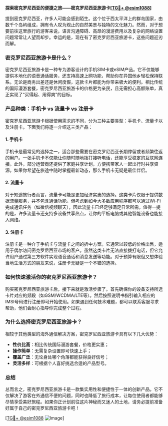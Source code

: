 **探索密克罗尼西亚的便捷之旅——密克罗尼西亚旅游卡[[TG💪+ @esim1088](https://t.me/s/esim1088)]**

提到密克罗尼西亚，许多人可能会感到陌生。这个位于西太平洋上的群岛国家，由数千个岛屿组成，拥有令人叹为观止的自然美景与独特的文化魅力。然而，对于想要前往这里旅行的游客来说，语言沟通障碍、高昂的漫游费用以及复杂的网络设置问题常常让人望而却步。幸运的是，现在有了密克罗尼西亚旅游卡，这些问题迎刃而解。

### 密克罗尼西亚旅游卡是什么？

密克罗尼西亚旅游卡是一种专为游客设计的手机SIM卡或eSIM产品。它不仅能够提供本地化的语音通话服务，还支持高速上网功能，帮助你在异国他乡轻松保持联系。无论是商务出差还是休闲度假，这款卡片都能为你带来极大的便利。相比传统的国际漫游套餐，密克罗尼西亚旅游卡的价格更为亲民，且无需担心高额账单，真正实现了“买得起、用得爽”的目标。

### 产品种类：手机卡 vs 流量卡 vs 注册卡

密克罗尼西亚旅游卡根据使用需求的不同，分为三种主要类型：手机卡、流量卡以及注册卡。下面我们将逐一介绍这三类产品：

#### 1. 手机卡
手机卡是最常见的选择之一，适合那些需要在密克罗尼西亚长期停留或者频繁往返的用户。一张手机卡不仅能让你随时随地拨打接听电话，还能享受稳定的互联网连接。此外，部分运营商还提供了家庭共享计划，方便携带家人一起出行时共享资源。如果你希望在旅途中随时掌握最新动态，那么手机卡无疑是最佳伴侣。

#### 2. 流量卡
对于短途旅行者而言，流量卡可能是更加经济实惠的选择。这类卡片仅限于提供数据流量服务，并不包含通话功能。但考虑到如今大多数应用程序都可以通过Wi-Fi完成通讯任务（如微信视频聊天），因此流量卡已经足够满足日常所需。值得一提的是，许多流量卡还支持多设备共享热点，让你的平板电脑或其他智能设备也能接入网络。

#### 3. 注册卡
注册卡是一种介于手机卡与流量卡之间的折中方案。它通常以较低的价格出售，适用于偶尔访问密克罗尼西亚市场的客户。虽然这类卡片无法直接拨打电话，但它允许用户通过第三方软件实现语音通话和消息发送等功能。对于预算有限但又想体验当地生活方式的朋友来说，注册卡无疑是一个不错的选择。

### 如何快速激活你的密克罗尼西亚旅游卡？

购买密克罗尼西亚旅游卡后，接下来就是激活步骤了。首先确保你的设备支持所选卡片对应的频段（如GSM/WCDMA/LTE等）。然后按照说明书指引输入相应的IMSI号码进行注册即可开始使用。如果遇到任何技术难题，都可以联系客服寻求帮助，他们会耐心指导你完成整个过程。

### 为什么选择密克罗尼西亚旅游卡？

相较于其他类型的海外通信解决方案，密克罗尼西亚旅游卡具有以下几大优势：
- **性价比高**：相比传统国际漫游套餐，价格更实惠；
- **操作简单**：无需复杂设置即可快速上手；
- **覆盖广泛**：无论身处哪个角落都能获得良好信号；
- **灵活多样**：可根据个人喜好挑选合适的产品型号。

### 总结

总而言之，密克罗尼西亚旅游卡是一款集实用性和便捷性于一体的创新产品。它不仅解决了游客在外通信不便的问题，同时也降低了旅行成本，让每位使用者都能够尽情享受美好旅程。如果你正计划前往这片神秘而又迷人的土地，请务必提前准备好属于自己的密克罗尼西亚旅游卡吧！

[[TG💪+ @esim1088](https://t.me/s/esim1088) ![Image](https://i.postimg.cc/4NQfJmqS/Snipaste-2025-05-13-00-14-12.png)]